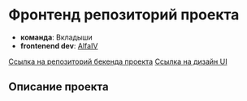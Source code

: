 # Фронтенд репозиторий проекта

* __команда__: Вкладыши
* __frontenend dev__: [AlfaIV](https://github.com/AlfaIv)

[Ссылка на репозиторий бекенда проекта](https://github.com/Gokert/gnss-radar)
[Ссылка на дизайн UI]()

## Описание проекта
